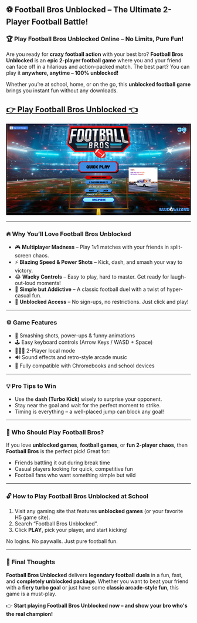 ## ⚽ Football Bros Unblocked – The Ultimate 2-Player Football Battle!

### 🏆 Play Football Bros Unblocked Online – No Limits, Pure Fun!

Are you ready for **crazy football action** with your best bro? **Football Bros Unblocked** is an **epic 2-player football game** where you and your friend can face off in a hilarious and action-packed match. The best part? You can play it **anywhere, anytime – 100% unblocked!**

Whether you’re at school, home, or on the go, this **unblocked football game** brings you instant fun without any downloads.

## <a href="https://izigames.net/football-bros/">👉 Play Football Bros Unblocked 👈</a>

![Football-Bros](https://github.com/Football-Bros-Online/.github/blob/main/Football%20Bros_1.png)

---

### 🔥 Why You’ll Love Football Bros Unblocked

- 🎮 **Multiplayer Madness** – Play 1v1 matches with your friends in split-screen chaos.
- ⚡ **Blazing Speed & Power Shots** – Kick, dash, and smash your way to victory.
- 😂 **Wacky Controls** – Easy to play, hard to master. Get ready for laugh-out-loud moments!
- 🧠 **Simple but Addictive** – A classic football duel with a twist of hyper-casual fun.
- 🚫 **Unblocked Access** – No sign-ups, no restrictions. Just click and play!

---

### ⚙️ Game Features

- 👊 Smashing shots, power-ups & funny animations
- 🕹️ Easy keyboard controls (Arrow Keys / WASD + Space)
- 🧑‍🤝‍🧑 2-Player local mode
- 🔊 Sound effects and retro-style arcade music
- 📱 Fully compatible with Chromebooks and school devices

---

### 💡 Pro Tips to Win

- Use the **dash (Turbo Kick)** wisely to surprise your opponent.
- Stay near the goal and wait for the perfect moment to strike.
- Timing is everything – a well-placed jump can block any goal!

---

### 🚀 Who Should Play Football Bros?

If you love **unblocked games**, **football games**, or **fun 2-player chaos**, then **Football Bros** is the perfect pick! Great for:
- Friends battling it out during break time
- Casual players looking for quick, competitive fun
- Football fans who want something simple but wild

---

### 🔓 How to Play Football Bros Unblocked at School

1. Visit any gaming site that features **unblocked games** (or your favorite H5 game site).
2. Search “Football Bros Unblocked”.
3. Click **PLAY**, pick your player, and start kicking!

No logins. No paywalls. Just pure football fun.

---

### 🏁 Final Thoughts

**Football Bros Unblocked** delivers **legendary football duels** in a fun, fast, and **completely unblocked package**. Whether you want to beat your friend with a **fiery turbo goal** or just have some **classic arcade-style fun**, this game is a must-play.

👉 **Start playing Football Bros Unblocked now – and show your bro who's the real champion!**
